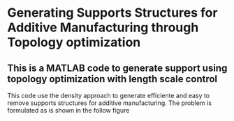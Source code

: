# Generating Supports Structures for Additive Manufacturing through Topology optimization 
## This is a MATLAB code to generate support using topology optimization with length scale control

This code use the density approach to generate efficiente and easy to remove supports structures for additive manufacturing.
The problem is formulated as is shown in the follow figure
